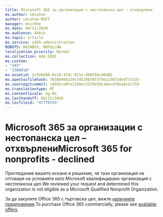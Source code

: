 ```yaml
---
title: Microsoft 365 за организации с нестопанска цел – отхвърлени
ms.author: cmcatee
author: cmcatee-MSFT
manager: mnirkhe
ms.date: 04/21/2020
ms.audience: Admin
ms.topic: article
ms.service: o365-administration
ROBOTS: NOINDEX, NOFOLLOW
localization_priority: Normal
ms.collection: Adm_O365
ms.custom:
- "343"
- "1500010"
ms.assetid: 2c928480-0a18-47dc-871e-8b8558c9048b
ms.openlocfilehash: 78389468129cf4529b7073f9e325872dedf7cb33
ms.sourcegitcommit: c6692ce0fa1358ec3529e59ca0ecdfdea4cdc759
ms.translationtype: MT
ms.contentlocale: bg-BG
ms.lasthandoff: 09/15/2020
ms.locfileid: "47779755"
---
```

# <a name="microsoft-365-for-nonprofits---declined"></a><span data-ttu-id="b6e7e-102">Microsoft 365 за организации с нестопанска цел – отхвърлени</span><span class="sxs-lookup"><span data-stu-id="b6e7e-102">Microsoft 365 for nonprofits - declined</span></span>

<span data-ttu-id="b6e7e-103">Прегледахме вашето искане и решихме, че тази организация не отговаря на условията като Microsoft квалифицирано организация с нестопанска цел.</span><span class="sxs-lookup"><span data-stu-id="b6e7e-103">We reviewed your request and determined this organization is not eligible as a Microsoft Qualified Nonprofit Organization.</span></span>
  
<span data-ttu-id="b6e7e-104">За да закупите Office 365 с търговска цел, вижте [наличните предложения](https://portal.office.com/AdminPortal/Home).</span><span class="sxs-lookup"><span data-stu-id="b6e7e-104">To purchase Office 365 commercially, please see [available offers](https://portal.office.com/AdminPortal/Home).</span></span>
